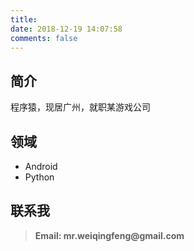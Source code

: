 ```yaml
---
title: 
date: 2018-12-19 14:07:58
comments: false
---
```


## 简介
 程序猿，现居广州，就职某游戏公司

## 领域
- Android
- Python

## 联系我
> __Email: mr.weiqingfeng@gmail.com__